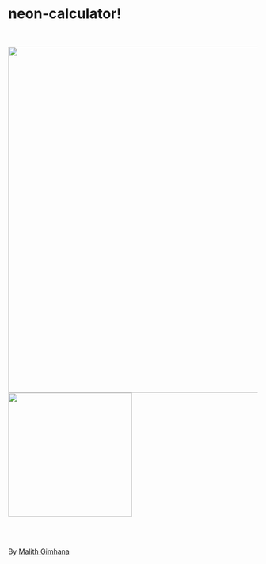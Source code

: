 # neon-calculator!
<br>
<p>
<img src="https://user-images.githubusercontent.com/89675036/139632370-60981cfe-c05c-4a1f-a48d-5514ad6270f7.png" width="700px" align="left">
<img src="https://user-images.githubusercontent.com/89675036/139632341-fa1f7b7b-11ff-407b-ae02-444b295d19f4.png" width="250px" align="center">
</p>

<br><br>
<p>By <a href="https://malithgimhana.tk/">Malith Gimhana </a></p>

